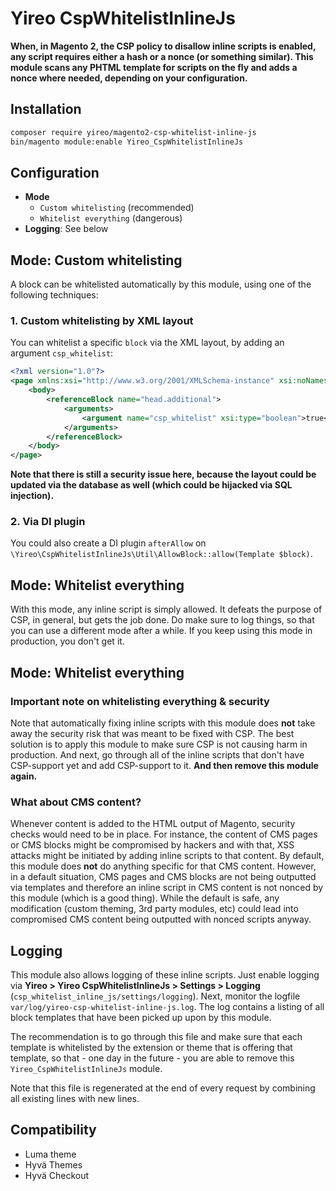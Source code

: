 # Yireo CspWhitelistInlineJs

**When, in Magento 2, the CSP policy to disallow inline scripts is enabled, any script requires either a hash or a nonce (or something similar). This module scans any PHTML template for scripts on the fly and adds a nonce where needed, depending on your configuration.**

## Installation
```bash
composer require yireo/magento2-csp-whitelist-inline-js
bin/magento module:enable Yireo_CspWhitelistInlineJs
```

## Configuration
- **Mode**
  - `Custom whitelisting` (recommended)
  - `Whitelist everything` (dangerous)
- **Logging**: See below

## Mode: Custom whitelisting
A block can be whitelisted automatically by this module, using one of the following techniques:

### 1. Custom whitelisting by XML layout
You can whitelist a specific `block` via the XML layout, by adding an argument `csp_whitelist`:
```xml
<?xml version="1.0"?>
<page xmlns:xsi="http://www.w3.org/2001/XMLSchema-instance" xsi:noNamespaceSchemaLocation="urn:magento:module:View/Layout:etc/page_configuration.xsd">
    <body>
        <referenceBlock name="head.additional">
            <arguments>
                <argument name="csp_whitelist" xsi:type="boolean">true</argument>
            </arguments>
        </referenceBlock>
    </body>
</page>
```

**Note that there is still a security issue here, because the layout could be updated via the database as well (which could be hijacked via SQL injection).**

### 2. Via DI plugin
You could also create a DI plugin `afterAllow` on `\Yireo\CspWhitelistInlineJs\Util\AllowBlock::allow(Template $block)`.

## Mode: Whitelist everything
With this mode, any inline script is simply allowed. It defeats the purpose of CSP, in general, but gets the job done. Do make sure to log things, so that you can use a different mode after a while. If you keep using this mode in production, you don't get it.

## Mode: Whitelist everything

### Important note on whitelisting everything & security
Note that automatically fixing inline scripts with this module does **not** take away the security risk that was meant to be fixed with CSP. The best solution is to apply this module to make sure CSP is not causing harm in production. And next, go through all of the inline scripts that don't have CSP-support yet and add CSP-support to it. **And then remove this module again.**

### What about CMS content?
Whenever content is added to the HTML output of Magento, security checks would need to be in place. For instance, the content of CMS pages or CMS blocks might be compromised by hackers and with that, XSS attacks might be initiated by adding inline scripts to that content. By default, this module does **not** do anything specific for that CMS content. However, in a default situation, CMS pages and CMS blocks are not being outputted via templates and therefore an inline script in CMS content is not nonced by this module (which is a good thing). While the default is safe, any modification (custom theming, 3rd party modules, etc) could lead into compromised CMS content being outputted with nonced scripts anyway.

## Logging
This module also allows logging of these inline scripts. Just enable logging via **Yireo > Yireo CspWhitelistInlineJs > Settings > Logging** (`csp_whitelist_inline_js/settings/logging`). Next, monitor the logfile `var/log/yireo-csp-whitelist-inline-js.log`. The log contains a listing of all block templates that have been picked up upon by this module.

The recommendation is to go through this file and make sure that each template is whitelisted by the extension or theme that is offering that template, so that - one day in the future - you are able to remove this `Yireo_CspWhitelistInlineJs` module.

Note that this file is regenerated at the end of every request by combining all existing lines with new lines.

## Compatibility
- Luma theme
- Hyvä Themes
- Hyvä Checkout
